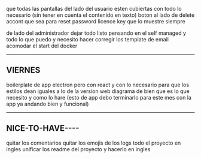 que todas las pantallas del lado del usuario esten cubiertas con todo lo necesario (sin tener en cuenta el contenido en texto)
boton al lado de delete accont que sea para reset password
licence key que lo muestre siempre

de lado del administrador dejar todo listo pensando en el self managed y todo lo que puedo y necesito hacer
corregir los template de email
acomodar el start del docker


--------------
VIERNES
--------------
boilerplate de app electron pero con react y con lo necesario para que los estilos dean iguales a lo de la version web
diagrama de bien que es lo que necesito y como lo hare (esto de app debo terminarlo para este mes con la app ya andando bien y funcional)

----------------
NICE-TO-HAVE----
----------------
quitar los comentarios
quitar los emojis de los logs
todo el proyecto en ingles
unificar los readme del proyecto y hacerlo en ingles
